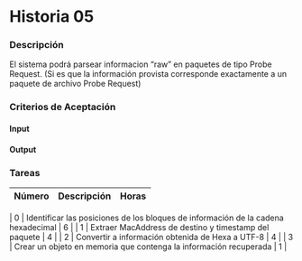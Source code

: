 # Historia 05

### Descripción

El sistema podrá parsear informacion “raw” en paquetes de tipo Probe Request. (Si es que la información provista corresponde exactamente a un paquete de archivo Probe Request)


### Criterios de Aceptación

#### Input 

#### Output

### Tareas

| Número | Descripción | Horas | 
| ------ | ------ | :------: |

| 0 | Identificar las posiciones de los bloques de información de la cadena hexadecimal | 6 |
| 1 | Extraer MacAddress de destino y timestamp  del paquete | 4 |
| 2 | Convertir a información obtenida de Hexa a UTF-8 | 4 |
| 3 | Crear un objeto en memoria que contenga la información recuperada | 1 | 
 

